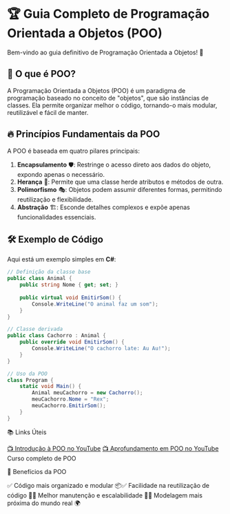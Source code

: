 # 🏆 Guia Completo de Programação Orientada a Objetos (POO)

Bem-vindo ao guia definitivo de Programação Orientada a Objetos! 🚀

## 📌 O que é POO?

A Programação Orientada a Objetos (POO) é um paradigma de programação baseado no conceito de "objetos", que são instâncias de classes. Ela permite organizar melhor o código, tornando-o mais modular, reutilizável e fácil de manter.

## 🔥 Princípios Fundamentais da POO

A POO é baseada em quatro pilares principais:

1. **Encapsulamento** 🛡️: Restringe o acesso direto aos dados do objeto, expondo apenas o necessário.
2. **Herança** 🔗: Permite que uma classe herde atributos e métodos de outra.
3. **Polimorfismo** 🎭: Objetos podem assumir diferentes formas, permitindo reutilização e flexibilidade.
4. **Abstração** 🏗️: Esconde detalhes complexos e expõe apenas funcionalidades essenciais.

## 🛠️ Exemplo de Código

Aqui está um exemplo simples em **C#**:

```csharp
// Definição da classe base
public class Animal {
    public string Nome { get; set; }
    
    public virtual void EmitirSom() {
        Console.WriteLine("O animal faz um som");
    }
}

// Classe derivada
public class Cachorro : Animal {
    public override void EmitirSom() {
        Console.WriteLine("O cachorro late: Au Au!");
    }
}

// Uso da POO
class Program {
    static void Main() {
        Animal meuCachorro = new Cachorro();
        meuCachorro.Nome = "Rex";
        meuCachorro.EmitirSom();
    }
}
```
📚 Links Úteis

[📺 Introdução à POO no YouTube](https://www.youtube.com/watch?v=dXZRgW-X2ls&list=PLprgbdnzrDkEz9dnAy3_zotbkw4PIaTMM&index=3)
[📺 Aprofundamento em POO no YouTube](https://www.youtube.com/watch?v=8VcZkAYygoo&list=PLprgbdnzrDkEz9dnAy3_zotbkw4PIaTMM&index=3)
Curso completo de POO

🎯 Benefícios da POO

✅ Código mais organizado e modular 📦✅ Facilidade na reutilização de código 🔄✅ Melhor manutenção e escalabilidade 🚀✅ Modelagem mais próxima do mundo real 🌍
